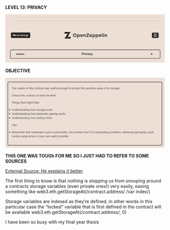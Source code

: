 **LEVEL 13: PRIVACY**

![](images/img.png)

**OBJECTIVE**

![img.png](images/img_1.png)

**THIS ONE WAS TOUGh FOR ME SO I JUST HAD TO REFER TO SOME SOURCES**

[External Source: He explains it better](https://medium.com/coinmonks/ethernaut-privacy-problem-7106562caee2).

The first thing to know is that nothing is stopping us from snooping around a contracts storage variables (even private ones!) very easily, easing something like web3.eth.getStorageAt(/contract.address/ /var index/)

Storage variables are indexed as they’re defined, in other words in this particular case the “locked” variable that is first defined in the contract will be available web3.eth.getStorageAt(/contract.address/, 0)


I have been so busy with my final year thesis

